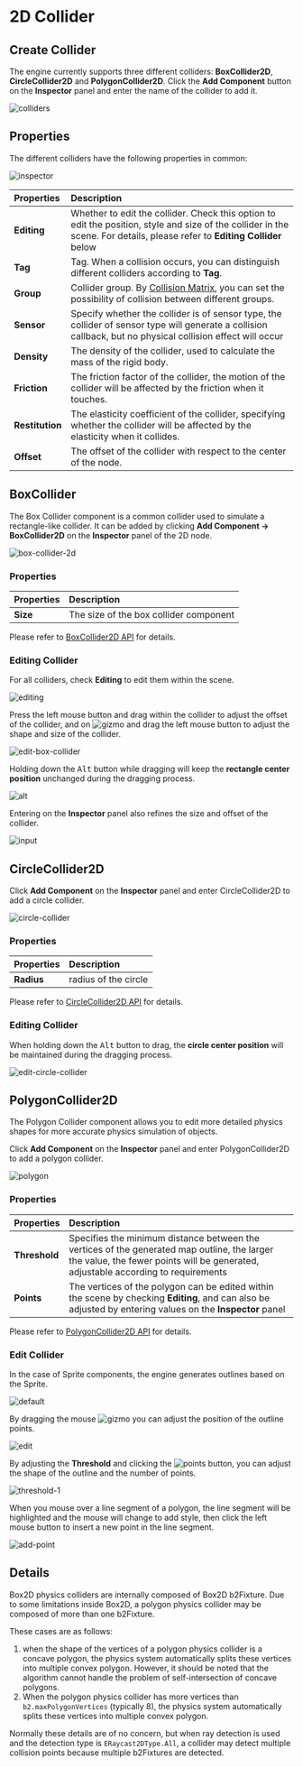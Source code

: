 # 2D Collider

## Create Collider

The engine currently supports three different colliders: **BoxCollider2D**, **CircleCollider2D** and **PolygonCollider2D**. Click the **Add Component** button on the **Inspector** panel and enter the name of the collider to add it.

![colliders](image/collider-types.png)

## Properties

The different colliders have the following properties in common:

![inspector](image/collider-inspector.png)

| Properties | Description |
|:-- | :-- |
| **Editing** | Whether to edit the collider. Check this option to edit the position, style and size of the collider in the scene. For details, please refer to **Editing Collider** below |
| **Tag** | Tag. When a collision occurs, you can distinguish different colliders according to **Tag**. |
| **Group** | Collider group. By [Collision Matrix](../editor/project/physics-configs.md), you can set the possibility of collision between different groups. |
| **Sensor** | Specify whether the collider is of sensor type, the collider of sensor type will generate a collision callback, but no physical collision effect will occur |
| **Density** | The density of the collider, used to calculate the mass of the rigid body. |
| **Friction** | The friction factor of the collider, the motion of the collider will be affected by the friction when it touches. |
| **Restitution**| The elasticity coefficient of the collider, specifying whether the collider will be affected by the elasticity when it collides. |
| **Offset** | The offset of the collider with respect to the center of the node. |

## BoxCollider

The Box Collider component is a common collider used to simulate a rectangle-like collider. It can be added by clicking **Add Component -> BoxCollider2D** on the **Inspector** panel of the 2D node.

![box-collider-2d](image/box-colllider-2d.png)

### Properties

| Properties | Description |
| :-- | :-- |
| **Size** | The size of the box collider component |

Please refer to [BoxCollider2D API](__APIDOC__/zh/class/BoxCollider2D) for details.

### Editing Collider

For all colliders, check **Editing** to edit them within the scene.

![editing](image/editing.png)

Press the left mouse button and drag within the collider to adjust the offset of the collider, and on ![gizmo](image/gizmo.png) and drag the left mouse button to adjust the shape and size of the collider.

![edit-box-collider](image/edit-box.gif)

Holding down the <kbd>Alt</kbd> button while dragging will keep the **rectangle center position** unchanged during the dragging process.

![alt](image/edit-box-alt.gif)

Entering on the **Inspector** panel also refines the size and offset of the collider.

![input](image/edit-input.gif)

## CircleCollider2D

Click **Add Component** on the **Inspector** panel and enter CircleCollider2D to add a circle collider.

![circle-collider](image/circle-collider.png)

### Properties

| Properties | Description |
| :-- | :-- |
| **Radius** | radius of the circle |

Please refer to [CircleCollider2D API](__APIDOC__/zh/class/CircleCollider2D) for details.

### Editing Collider

When holding down the <kbd>Alt</kbd> button to drag, the **circle center position** will be maintained during the dragging process.

![edit-circle-collider](image/edit-circle.gif)

## PolygonCollider2D

The Polygon Collider component allows you to edit more detailed physics shapes for more accurate physics simulation of objects.

Click **Add Component** on the **Inspector** panel and enter PolygonCollider2D to add a polygon collider.

![polygon](image/polygon-collider.png)

### Properties

| Properties | Description |
| :-- | :-- |
| **Threshold** | Specifies the minimum distance between the vertices of the generated map outline, the larger the value, the fewer points will be generated, adjustable according to requirements |
| **Points** | The vertices of the polygon can be edited within the scene by checking **Editing**, and can also be adjusted by entering values on the **Inspector** panel |

Please refer to [PolygonCollider2D API](__APIDOC__/zh/class/PolygonCollider2D) for details.

### Edit Collider

In the case of Sprite components, the engine generates outlines based on the Sprite.

![default](image/polygon-default.png)

By dragging the mouse ![gizmo](image/gizmo.png) you can adjust the position of the outline points.

![edit](image/edit-polygon.gif)

By adjusting the **Threshold** and clicking the ![points](image/btn-regenerate-points.png) button, you can adjust the shape of the outline and the number of points.

![threshold-1](image/threshold-1.png)

When you mouse over a line segment of a polygon, the line segment will be highlighted and the mouse will change to add style, then click the left mouse button to insert a new point in the line segment.

![add-point](image/polygon-add-point.gif)

## Details

Box2D physics colliders are internally composed of Box2D b2Fixture. Due to some limitations inside Box2D, a polygon physics collider may be composed of more than one b2Fixture.

These cases are as follows:

1. when the shape of the vertices of a polygon physics collider is a concave polygon, the physics system automatically splits these vertices into multiple convex polygon. However, it should be noted that the algorithm cannot handle the problem of self-intersection of concave polygons.
2. When the polygon physics collider has more vertices than `b2.maxPolygonVertices` (typically 8), the physics system automatically splits these vertices into multiple convex polygon.

Normally these details are of no concern, but when ray detection is used and the detection type is `ERaycast2DType.All`, a collider may detect multiple collision points because multiple b2Fixtures are detected.
